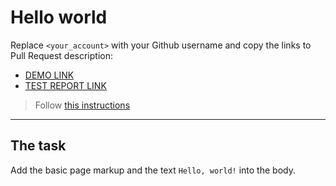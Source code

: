 # Hello world
Replace `<your_account>` with your Github username and copy the links to Pull Request description:
- [DEMO LINK](https://AKomashchuk.github.io/layout_hello-world/)
- [TEST REPORT LINK](https://AKomashchuk.github.io/layout_hello-world/report/html_report/)

> Follow [this instructions](https://mate-academy.github.io/layout_task-guideline/#how-to-solve-the-layout-tasks-on-github)
___

## The task
Add the basic page markup and the text `Hello, world!` into the body.
